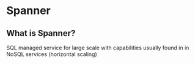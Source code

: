 # Spanner

## What is Spanner?
SQL managed service for large scale with capabilities usually found in in NoSQL services (horizontal scaling)
